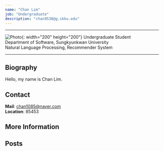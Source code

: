 ```yaml
---
name: "Chan Lim"
job: "Undergraduate" 
description: "chan9538@g.skku.edu"
---
```


<!-- Post name should be this form: name.md
        For example, Gildong Hong.md -->

<!-- Fill the contents where --Fill-- exists -->
<!-- The example is in '_authors/Jongwuk Lee.md' or '_authors/Jiwoo Kim.md'>

<!-- For 'name' front matter, follow this format: Gildong Hong -->
<!-- For 'job' front matter, choose the one of these: professor / graduate / undergraduate / alumni -->
<!-- For 'description' front matter, write down your email address and areas of interests.
        Email address is nessecary for graduate students.
        Follow this format: example@skku.edu / Computer Science -->

<hr>

![Photo](https://avatars1.githubusercontent.com/u/35093461?s=400&u=710dfb5167f9c1f2f08473623d1313a198a866b8&v=4){: width="200" height="200"}
Undergraduate Student<br>Department of Software, Sungkyunkwan University<br>Natural Language Processing, Recommender System

<!-- If you have a photo, then write that url in (). Photo can be anything with 200x200 size. -->
<!-- Fill the position, institution/department, interests
        For example, Graduate Student<br>Department of Software, Sungkyunkwan University<br>Recommender Systems, Natural Language Processing, Neuroimaging Analysis and Understanding -->

<hr>

## Biography
Hello, my name is Chan Lim.<!-- Write your own biography contents. -->

## Contact
**Mail**: chan1085@naver.com <!-- Write your own email address -->
<br>
**Location**: 85453 <!-- 85453 or your location address -->

## More Information

<!-- If you have some personal websites, then write the url here. -->
<!-- If you don't have them, then remove a line '[Persoal Website](--Fill--)' -->

## Posts

<!-- Nothing to do in Posts section -->